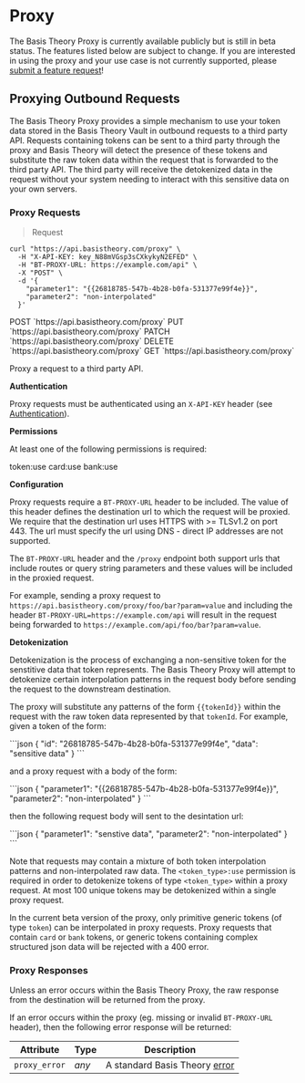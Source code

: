 # Proxy

<aside class="warning">
  <span>The Basis Theory Proxy is currently available publicly but is still in beta status. The features listed below are subject to change. If you are interested in using the proxy and your use case is not currently supported, please <a href="mailto:support@basistheory.com?subject=Proxy Feature Request">submit a feature request</a>!</span>
</aside>

## Proxying Outbound Requests

The Basis Theory Proxy provides a simple mechanism to use your token data stored in the Basis Theory Vault in outbound requests to a third party API.
Requests containing tokens can be sent to a third party through the proxy and Basis Theory will detect the presence of these tokens and substitute the raw token data within the request that is forwarded to the third party API. The third party will receive the detokenized data in the request without your system needing to interact with this sensitive data on your own servers.

### Proxy Requests

> Request

```shell
curl "https://api.basistheory.com/proxy" \
  -H "X-API-KEY: key_N88mVGsp3sCXkykyN2EFED" \
  -H "BT-PROXY-URL: https://example.com/api" \
  -X "POST" \
  -d '{
    "parameter1": "{{26818785-547b-4b28-b0fa-531377e99f4e}}",
    "parameter2": "non-interpolated"
  }'
```

<span class="http-method post">
  <span class="method-wrapper">
    <span class="box-method">POST</span>
  </span>
  `https://api.basistheory.com/proxy`
</span>

<span class="http-method put">
  <span class="method-wrapper">
    <span class="box-method">PUT</span>
  </span>
  `https://api.basistheory.com/proxy`
</span>

<span class="http-method patch">
  <span class="method-wrapper">
    <span class="box-method">PATCH</span>
  </span>
  `https://api.basistheory.com/proxy`
</span>

<span class="http-method delete">
  <span class="method-wrapper">
    <span class="box-method">DELETE</span>
  </span>
  `https://api.basistheory.com/proxy`
</span>

<span class="http-method get">
  <span class="method-wrapper">
    <span class="box-method">GET</span>
  </span>
  `https://api.basistheory.com/proxy`
</span>

Proxy a request to a third party API.

**Authentication**

Proxy requests must be authenticated using an `X-API-KEY` header (see [Authentication](#authentication)). 

**Permissions**

At least one of the following permissions is required:

<p class="scopes">
  <span class="scope">token:use</span>
  <span class="scope">card:use</span>
  <span class="scope">bank:use</span>
</p>

**Configuration**

Proxy requests require a `BT-PROXY-URL` header to be included. The value of this header defines the destination url to which the request will be proxied.
We require that the destination url uses HTTPS with >= TLSv1.2 on port 443. The url must specify the url using DNS - direct IP addresses are not supported.
  
The `BT-PROXY-URL` header and the `/proxy` endpoint both support urls that include routes or query string parameters and these values will be included in the proxied request. 

For example, sending a proxy request to `https://api.basistheory.com/proxy/foo/bar?param=value` and including the header `BT-PROXY-URL=https://example.com/api` will result in the request being forwarded to `https://example.com/api/foo/bar?param=value`.

**Detokenization**

Detokenization is the process of exchanging a non-sensitive token for the senstitive data that token represents. The Basis Theory Proxy will attempt to detokenize certain interpolation patterns in the request body before sending the request to the downstream destination.

The proxy will substitute any patterns of the form `{{tokenId}}` within the request with the raw token data represented by that `tokenId`. For example,
given a token of the form:

<div class="center-column"></div>
```json
{
    "id": "26818785-547b-4b28-b0fa-531377e99f4e",
    "data": "sensitive data"
}
```  

and a proxy request with a body of the form:

<div class="center-column"></div>
```json
{
    "parameter1": "{{26818785-547b-4b28-b0fa-531377e99f4e}}",
    "parameter2": "non-interpolated"
}
```  

then the following request body will sent to the desintation url:

<div class="center-column"></div>
```json
{
    "parameter1": "senstive data",
    "parameter2": "non-interpolated"
}
```

Note that requests may contain a mixture of both token interpolation patterns and non-interpolated raw data. The `<token_type>:use` permission is required in order to detokenize tokens of type `<token_type>` within a proxy request. At most 100 unique tokens may be detokenized within a single proxy request.

<aside class="notice">
  <span>In the current beta version of the proxy, only primitive generic tokens (of type <code>token</code>) can be interpolated in proxy requests. Proxy requests that contain <code>card</code> or <code>bank</code> tokens, or generic tokens containing complex structured json data will be rejected with a 400 error.</span>
</aside>

### Proxy Responses

Unless an error occurs within the Basis Theory Proxy, the raw response from the destination will be returned from the proxy.

If an error occurs within the proxy (eg. missing or invalid `BT-PROXY-URL` header), then the following error response will be returned:

| Attribute     | Type  | Description                              |
|---------------|-------|------------------------------------------|
| `proxy_error` | *any* | A standard Basis Theory [error](#errors) |
  